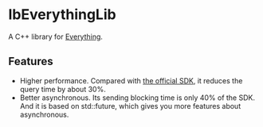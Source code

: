 # IbEverythingLib
A C++ library for [Everything](https://www.voidtools.com/).

## Features
* Higher performance. Compared with [the official SDK](https://www.voidtools.com/support/everything/sdk/), it reduces the query time by about 30%.
* Better asynchronous. Its sending blocking time is only 40% of the SDK. And it is based on std::future, which gives you more features about asynchronous.